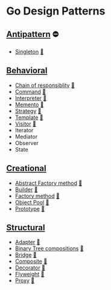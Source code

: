 # Go Design Patterns

## [Antipattern](antipattern) :no_entry:

 * [Singleton](antipattern/singleton) [:notebook:](http://en.wikipedia.org/wiki/Singleton_pattern)

## [Behavioral](behavioral)

 * [Chain of responsiblity](behavioral/chain) [:notebook:](https://en.wikipedia.org/wiki/Chain-of-responsibility_pattern)
 * [Command](behavioral/command) [:notebook:](https://en.wikipedia.org/wiki/Command_pattern)
 * [Interpreter](behavioral/interpreter) [:notebook:](https://en.wikipedia.org/wiki/Interpreter_pattern)
 * [Memento](behavioral/memento) [:notebook:](https://en.wikipedia.org/wiki/Memento_pattern)
 * [Strategy](behavioral/strategy) [:notebook:](https://en.wikipedia.org/wiki/Strategy_pattern)
 * [Template](behavioral/template) [:notebook:](https://en.wikipedia.org/wiki/Template_pattern)
 * [Visitor](behavioral/visitor) [:notebook:](https://en.wikipedia.org/wiki/Visitor_pattern)
 * Iterator
 * Mediator
 * Observer
 * State

## [Creational](creational)

 * [Abstract Factory method](creational/abstract_factory) [:notebook:](http://en.wikipedia.org/wiki/Abstract_Factory_pattern)
 * [Builder](creational/builder) [:notebook:](http://en.wikipedia.org/wiki/Builder_pattern)
 * [Factory method](creational/factory) [:notebook:](http://en.wikipedia.org/wiki/Factory_pattern)
 * [Object Pool](creational/pool) [:notebook:](http://en.wikipedia.org/wiki/Object_Pool_pattern)
 * [Prototype](creational/prototype) [:notebook:](http://en.wikipedia.org/wiki/Prototype_pattern)

## [Structural](structural)

 * [Adapter](structural/adapter) [:notebook:](https://en.wikipedia.org/wiki/Adapter_pattern)
 * [Binary Tree compositions](structural/binary-tree-compositions) [:notebook:](https://en.wikipedia.org/wiki/Binary_tree)
 * [Bridge](structural/bridge) [:notebook:](https://en.wikipedia.org/wiki/Bridge_pattern)
 * [Composite](structural/composite) [:notebook:](http://en.wikipedia.org/wiki/Composite_pattern)
 * [Decorator](structural/decorator) [:notebook:](https://en.wikipedia.org/wiki/Decorator_pattern)
 * [Flyweight](structural/flyweight) [:notebook:](https://en.wikipedia.org/wiki/Flyweight_pattern)
 * [Proxy](structural/proxy) [:notebook:](https://en.wikipedia.org/wiki/Proxy_pattern)
